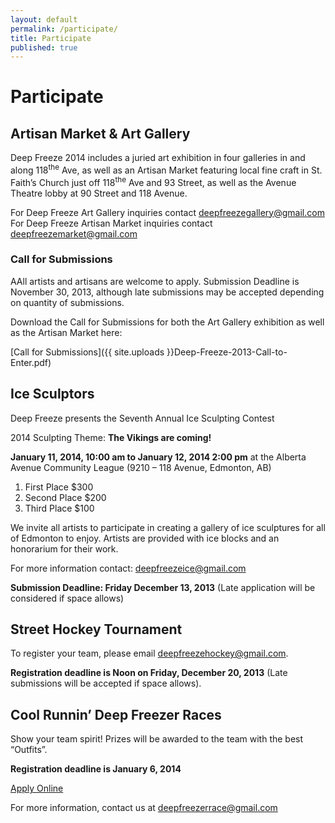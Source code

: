 ```yaml
---
layout: default
permalink: /participate/
title: Participate
published: true
---
```


# Participate

<!-- ## The Mummers Play Challenge

The Mummers Play Challenge is the contest for community people to form teams and, yes, write their own 15-20 minute play in rhyming verse for fun and prizes. Each team will present their performance on both Saturday and Sunday, at the Avenue Theatre.

To sign up, [download the application]({{ site.uploads }}AAMCEntryForm.pdf) form and drop it off at The Carrot Coffeehouse.

[Check out the full information on the Mummer Play Challenge here](/whats-on/mummers/) 
-->

## Artisan Market & Art Gallery

Deep Freeze 2014 includes a juried art exhibition in four galleries in and along 118<sup>the</sup> Ave, as well as an Artisan Market featuring local fine craft in St. Faith’s Church just off 118<sup>the</sup> Ave and 93 Street, as well as the Avenue Theatre lobby at 90 Street and 118 Avenue.

For Deep Freeze Art Gallery inquiries contact deepfreezegallery@gmail.com
For Deep Freeze Artisan Market inquiries contact deepfreezemarket@gmail.com

### Call for Submissions

AAll artists and artisans are welcome to apply. Submission Deadline is November 30, 2013, although late submissions may be accepted depending on quantity of submissions.

Download the Call for Submissions for both the Art Gallery exhibition as well as the Artisan Market here:

[Call for Submissions]({{ site.uploads }}Deep-Freeze-2013-Call-to-Enter.pdf)

## Ice Sculptors

Deep Freeze presents the Seventh Annual Ice Sculpting Contest

2014 Sculpting Theme: **The Vikings are coming!**

**January 11, 2014, 10:00 am to January 12, 2014 2:00 pm** at the Alberta Avenue Community League (9210 – 118 Avenue, Edmonton, AB)

1. First Place $300
1. Second Place $200
1. Third Place $100

We invite all artists to participate in creating a gallery of ice sculptures for all of Edmonton to enjoy. Artists are provided with ice blocks and an honorarium for their work.

For more information contact: deepfreezeice@gmail.com

**Submission Deadline: Friday December 13, 2013** (Late application will be considered if space allows)

## Street Hockey Tournament

To register your team, please email <deepfreezehockey@gmail.com>.

**Registration deadline is Noon on Friday, December 20, 2013** (Late submissions will be accepted if space allows).

## Cool Runnin’ Deep Freezer Races

Show your team spirit! Prizes will be awarded to the team with the best “Outfits”.

**Registration deadline is January 6, 2014**

<a class="button small" href="/whats-on/freezer-race/apply/">Apply Online</a>

For more information, contact us at <deepfreezerrace@gmail.com>